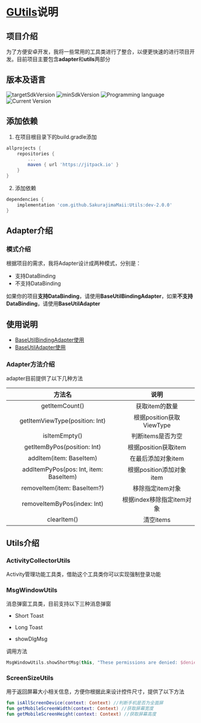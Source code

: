 # [GUtils](https://github.com/SakurajimaMaii/GUtils)说明

## 项目介绍

为了方便安卓开发，我将一些常用的工具类进行了整合，以便更快速的进行项目开发。目前项目主要包含**adapter**和**utils**两部分

## 版本及语言
![targetSdkVersion](https://img.shields.io/badge/targetSdkVersion-30-%230984e3)  ![minSdkVersion](https://img.shields.io/badge/minSdkVersion-23-%23079992)  ![Programming language](https://img.shields.io/badge/Programming%20language-kotlin-%23eb3b5a) ![Current Version](https://img.shields.io/badge/Current%20Version-Beta--1.0.1-%23eb4d4b)

## 添加依赖

1. 在项目根目录下的build.gradle添加
```gradle
allprojects {
	repositories {
		...
		maven { url 'https://jitpack.io' }
	}
}
```

2. 添加依赖
```gradle
dependencies {
	implementation 'com.github.SakurajimaMaii:Utils:dev-2.0.0'
}
```

## Adapter介绍

### 模式介绍

根据项目的需求，我将Adapter设计成两种模式，分别是：
- 支持DataBinding
- 不支持DataBinding

如果你的项目**支持DataBinding**，请使用**BaseUtilBindingAdapter**，如果**不支持DataBinding**，请使用**BaseUtilAdapter**

## 使用说明

- [BaseUtilBindingAdapter使用](https://github.com/SakurajimaMaii/GUtils/blob/master/docs/BaseBindingAdapterDoc.md)
- [BaseUtilAdapter使用](https://github.com/SakurajimaMaii/GUtils/blob/master/docs/BaseAdapterDoc.md)

### Adapter方法介绍

adapter目前提供了以下几种方法

|             方法名             |           说明            |
| :----------------------------: | :-----------------------: |
|         getItemCount()         |      获取item的数量       |
| getItemViewType(position: Int) | 根据position获取ViewType  |
|          isItemEmpty()         |     判断items是否为空     |
|     getItemByPos(position: Int)     |   根据position获取item    |
|      addItem(item: BaseItem)       |    在最后添加对象item     |
| addItemPyPos(pos: Int, item: BaseItem)  | 根据position添加对象item  |
|    removeItem(item: BaseItem?)     |     移除指定item对象      |
|       removeItemByPos(index: Int)       | 根据index移除指定item对象 |
|            clearItem()             |         清空items         |

## Utils介绍

### ActivityCollectorUtils

Activity管理功能工具类，借助这个工具类你可以实现强制登录功能

### MsgWindowUtils

消息弹窗工具类，目前支持以下三种消息弹窗

- Short Toast

- Long Toast

- showDlgMsg

调用方法
```kotlin
MsgWindowUtils.showShortMsg(this, "These permissions are denied: $deniedList")
```

### ScreenSizeUtils

用于返回屏幕大小相关信息，方便你根据此来设计控件尺寸，提供了以下方法

```kotlin
fun isAllScreenDevice(context: Context) //判断手机是否为全面屏
fun getMobileScreenWidth(context: Context) //获取屏幕宽度
fun getMobileScreenHeight(context: Context) //获取屏幕高度
```

